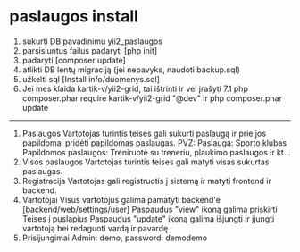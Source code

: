 # paslaugos install
1. sukurti DB pavadinimu yii2_paslaugos
2. parsisiuntus failus padaryti [php init]
4. padaryti [composer update]
5. atlikti DB lentų migraciją (jei nepavyks, naudoti backup.sql)
6. užkelti sql [Install info/duomenys.sql]
7. Jei mes klaida kartik-v/yii2-grid, tai ištrinti ir vel įrašyti
7.1 php composer.phar require kartik-v/yii2-grid "@dev" ir php composer.phar update

--------------------------------------------------------------------

1. Paslaugos
Vartotojas turintis teises gali sukurti paslaugą ir prie jos papildomai pridėti papildomas paslaugas. PVZ:
Paslauga: Sporto klubas
Papildomos paslaugos: Treniruotė su treneriu, plaukimo paslaugos ir kt...
2. Visos paslaugos
Vartotojas turintis teises gali matyti visas sukurtas paslaugas.
3. Registracija
Vartotojas gali registruotis į sistemą ir matyti frontend ir backend.
4. Vartotojai
Visus vartotojus galima pamatyti backend'e [backend/web/settings/user]
Paspaudus "view" ikoną galima priskirti Teises į puslapius
Paspaudus "update" ikoną galima išjungti ir įjungti vartotoją bei redaguoti vardą ir pavardę
5. Prisijungimai
Admin: demo, password: demodemo
